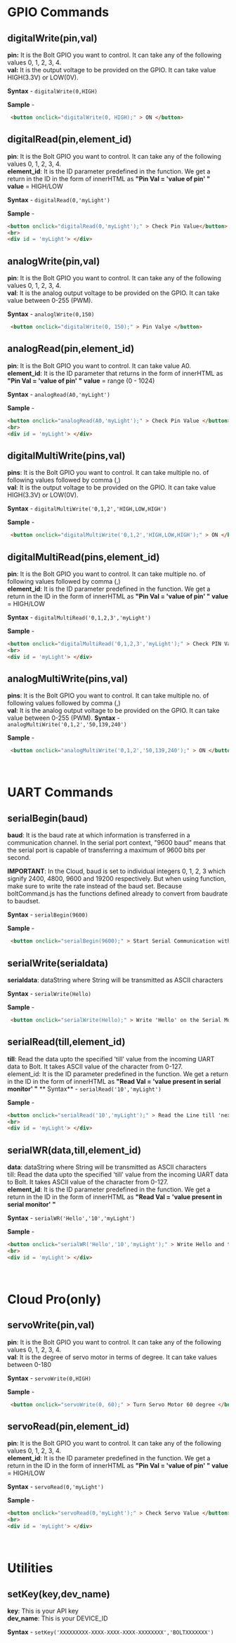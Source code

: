 # GPIO Commands

## digitalWrite(pin,val)

**pin:** It is the Bolt GPIO you want to control. It can take any of the following values 0, 1, 2, 3, 4. <br>
**val:** It is the output voltage to be provided on the GPIO. It can take value HIGH(3.3V) or LOW(0V).

**Syntax** - `digitalWrite(0,HIGH)`

**Sample** - 
```html
 <button onclick="digitalWrite(0, HIGH);" > ON </button>
```

## digitalRead(pin,element_id)

**pin**: It is the Bolt GPIO you want to control. It can take any of the following values 0, 1, 2, 3, 4.<br>
**element_id**: It is the ID parameter predefined in the function. We get a return in the ID in the form of innerHTML as **"Pin Val = 'value of pin' "** <br>
**value** = HIGH/LOW

**Syntax** - `digitalRead(0,'myLight')`

**Sample** -
```html
<button onclick="digitalRead(0,'myLight');" > Check Pin Value</button>
<br>
<div id = 'myLight'> </div>
```

## analogWrite(pin,val)

**pin**: It is the Bolt GPIO you want to control. It can take any of the following values 0, 1, 2, 3, 4. <br>
**val**: It is the analog output voltage to be provided on the GPIO. It can take value between 0-255 (PWM).

**Syntax** - `analoglWrite(0,150)`
```html
 <button onclick="digitalWrite(0, 150);" > Pin Valye </button>
```

## analogRead(pin,element_id)

**pin**: It is the Bolt GPIO you want to control. It can take value A0. <br>
**element_id**: It is the ID parameter that returns in the form of innerHTML as **"Pin Val = 'value of pin' "**
**value** = range (0 - 1024)

**Syntax** - `analogRead(A0,'myLight')`

**Sample** -
```html
<button onclick="analogRead(A0,'myLight');" > Check Pin Value </button>
<br>
<div id = 'myLight'> </div>
```

## digitalMultiWrite(pins,val)

**pins**: It is the Bolt GPIO you want to control. It can take multiple no. of following values followed by comma (,) <br>
**val**: It is the output voltage to be provided on the GPIO. It can take value HIGH(3.3V) or LOW(0V).

**Syntax** - `digitalMultiWrite('0,1,2','HIGH,LOW,HIGH')`

**Sample** - 
```html
 <button onclick="digitalMultiWrite('0,1,2','HIGH,LOW,HIGH');" > ON </button>
```

## digitalMultiRead(pins,element_id)

**pin**: It is the Bolt GPIO you want to control. It can take multiple no. of following values followed by comma (,) <br>
**element_id**: It is the ID parameter predefined in the function. We get a return in the ID in the form of innerHTML as **"Pin Val = 'value of pin' "**
**value** = HIGH/LOW

**Syntax** - `digitalMultiRead('0,1,2,3','myLight')`

**Sample** -
```html
<button onclick="digitalMultiRead('0,1,2,3','myLight');" > Check PIN Values </button>
<br>
<div id = 'myLight'> </div>
```


## analogMultiWrite(pins,val)

**pins**: It is the Bolt GPIO you want to control. It can take multiple no. of following values followed by comma (,) <br>
**val**: It is the analog output voltage to be provided on the GPIO. It can take value between 0-255 (PWM).
**Syntax** - `analogMultiWrite('0,1,2','50,139,240')`

**Sample** - 
```html
 <button onclick="analogMultiWrite('0,1,2','50,139,240');" > ON </button>
```

<br>

# UART Commands

## serialBegin(baud)

**baud**: It is the baud rate at which information is transferred in a communication channel.  In the serial port context, "9600 baud" means that the serial port is capable of transferring a maximum of 9600 bits per second.

**IMPORTANT**: In the Cloud, baud is set to individual integers 0, 1, 2, 3 which signify 2400, 4800, 9600 and 19200 respectively. But when using function, make sure to write the rate instead of the baud set. Because boltCommand.js has the functions defined already to convert from baudrate to baudset.

**Syntax** - `serialBegin(9600)`

**Sample** - 
```html
 <button onclick="serialBegin(9600);" > Start Serial Communication with 9600 baudrate </button>
```

## serialWrite(serialdata)

**serialdata**: dataString where String will be transmitted as ASCII characters

**Syntax** - `serialWrite(Hello)`

**Sample** - 
```html
 <button onclick="serialWrite(Hello);" > Write 'Hello' on the Serial Monitor  </button>
```

## serialRead(till,element_id)

**till**: Read the data upto the specified 'till' value from the incoming UART data to Bolt. It takes ASCII value of the character from 0-127. <br>
element_id: It is the ID parameter predefined in the function. We get a return in the ID in the form of innerHTML as **"Read Val = 'value present in serial monitor' "**
**
Syntax** - `serialRead('10','myLight')`

**Sample** -
```html
<button onclick="serialRead('10','myLight');" > Read the Line till 'next line' is present  </button> // 10 is the ASCII character for '\n'
<br>
<div id = 'myLight'> </div>
```

## serialWR(data,till,element_id)

**data**: dataString where String will be transmitted as ASCII characters <br>
till: Read the data upto the specified 'till' value from the incoming UART data to Bolt. It takes ASCII value of the character from 0-127. <br>
**element_id**: It is the ID parameter predefined in the function. We get a return in the ID in the form of innerHTML as **"Read Val = 'value present in serial monitor' "**

**Syntax** - `serialWR('Hello','10','myLight')`

**Sample** -
```html
<button onclick="serialWR('Hello','10','myLight');" > Write Hello and then Read the Line till 'next line' is present  </button>
<br>
<div id = 'myLight'> </div>
```

<br>

# Cloud Pro(only)

## servoWrite(pin,val)

**pin**: It is the Bolt GPIO you want to control. It can take any of the following values 0, 1, 2, 3, 4. <br>
**val**: It is the degree of servo motor in terms of degree. It can take values between 0-180

**Syntax** - `servoWrite(0,HIGH)`

**Sample** - 
```html
 <button onclick="servoWrite(0, 60);" > Turn Servo Motor 60 degree </button>
```

## servoRead(pin,element_id)

**pin**: It is the Bolt GPIO you want to control. It can take any of the following values 0, 1, 2, 3, 4. <br>
**element_id**: It is the ID parameter predefined in the function. We get a return in the ID in the form of innerHTML as **"Pin Val = 'value of pin' "**
**value** = HIGH/LOW

**Syntax** - `servoRead(0,'myLight')`

**Sample** -
```html
<button onclick="servoRead(0,'myLight');" > Check Servo Value </button>
<br>
<div id = 'myLight'> </div>
```
<br>

# Utilities

## setKey(key,dev_name)

**key**: This is your API key <br>
**dev_name**: This is your DEVICE_ID

**Syntax** - `setKey('XXXXXXXXX-XXXX-XXXX-XXXX-XXXXXXXX','BOLTXXXXXXX')`
